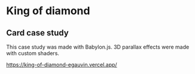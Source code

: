 # King of diamond
## Card case study

This case study was made with Babylon.js.
3D parallax effects were made with custom shaders.

https://king-of-diamond-egauvin.vercel.app/
